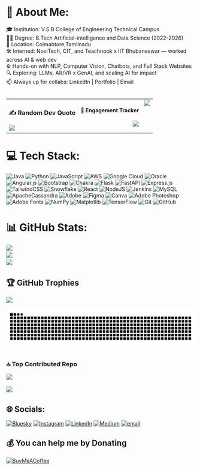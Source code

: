 # 💫 About Me:
🎓 Institution: V.S.B College of Engineering Technical Campus <br>👩‍🎓 Degree: B.Tech Artificial-intelligence and Data Science (2022-2026)<br>📍 Location: Coimabtore,Tamilnadu<br>🛠️ Interned: NoviTech, CIT, and Teachnook x IIT Bhubaneswar — worked across AI & web dev<br>⚙️ Hands-on with NLP, Computer Vision, Chatbots, and Full Stack Websites<br>🔍 Exploring: LLMs, AR/VR x GenAI, and scaling AI for impact<br>📫 Always up for collabs: LinkedIn | Portfolio | Email<br> <br>


<table>
  <tr>
    <td>
      <h3>✍️ Random Dev Quote</h3>
      <img src="https://quotes-github-readme.vercel.app/api?type=vetical&theme=merko" />
    </td>
    <td align="right" style="vertical-align: top;">
       <h4>🥰 Engagement Tracker </h4>
      <img src="https://profile-counter.glitch.me/Kavyazz10/count.svg?" />
    </td>
    <td align="right" style="vertical-align: top;">
      <img height="200" src="https://i.imgflip.com/65efzo.gif" />
    </td>
  </tr>
</table>

# 💻 Tech Stack:
![Java](https://img.shields.io/badge/java-%23ED8B00.svg?style=plastic&logo=openjdk&logoColor=white) ![Python](https://img.shields.io/badge/python-3670A0?style=plastic&logo=python&logoColor=ffdd54) ![JavaScript](https://img.shields.io/badge/javascript-%23323330.svg?style=plastic&logo=javascript&logoColor=%23F7DF1E) ![AWS](https://img.shields.io/badge/AWS-%23FF9900.svg?style=plastic&logo=amazon-aws&logoColor=white) ![Google Cloud](https://img.shields.io/badge/GoogleCloud-%234285F4.svg?style=plastic&logo=google-cloud&logoColor=white) ![Oracle](https://img.shields.io/badge/Oracle-F80000?style=plastic&logo=oracle&logoColor=white) ![Angular.js](https://img.shields.io/badge/angular.js-%23E23237.svg?style=plastic&logo=angularjs&logoColor=white) ![Bootstrap](https://img.shields.io/badge/bootstrap-%238511FA.svg?style=plastic&logo=bootstrap&logoColor=white) ![Chakra](https://img.shields.io/badge/chakra-%234ED1C5.svg?style=plastic&logo=chakraui&logoColor=white) ![Flask](https://img.shields.io/badge/flask-%23000.svg?style=plastic&logo=flask&logoColor=white) ![FastAPI](https://img.shields.io/badge/FastAPI-005571?style=plastic&logo=fastapi) ![Express.js](https://img.shields.io/badge/express.js-%23404d59.svg?style=plastic&logo=express&logoColor=%2361DAFB) ![TailwindCSS](https://img.shields.io/badge/tailwindcss-%2338B2AC.svg?style=plastic&logo=tailwind-css&logoColor=white) ![Snowflake](https://img.shields.io/badge/snowflake-%2329B5E8.svg?style=plastic&logo=snowflake&logoColor=white) ![React](https://img.shields.io/badge/react-%2320232a.svg?style=plastic&logo=react&logoColor=%2361DAFB) ![NodeJS](https://img.shields.io/badge/node.js-6DA55F?style=plastic&logo=node.js&logoColor=white) ![Jenkins](https://img.shields.io/badge/jenkins-%232C5263.svg?style=plastic&logo=jenkins&logoColor=white) ![MySQL](https://img.shields.io/badge/mysql-4479A1.svg?style=plastic&logo=mysql&logoColor=white) ![ApacheCassandra](https://img.shields.io/badge/cassandra-%231287B1.svg?style=plastic&logo=apache-cassandra&logoColor=white) ![Adobe](https://img.shields.io/badge/adobe-%23FF0000.svg?style=plastic&logo=adobe&logoColor=white) ![Figma](https://img.shields.io/badge/figma-%23F24E1E.svg?style=plastic&logo=figma&logoColor=white) ![Canva](https://img.shields.io/badge/Canva-%2300C4CC.svg?style=plastic&logo=Canva&logoColor=white) ![Adobe Photoshop](https://img.shields.io/badge/adobe%20photoshop-%2331A8FF.svg?style=plastic&logo=adobe%20photoshop&logoColor=white) ![Adobe Fonts](https://img.shields.io/badge/Adobe%20Fonts-000B1D.svg?style=plastic&logo=Adobe%20Fonts&logoColor=white) ![NumPy](https://img.shields.io/badge/numpy-%23013243.svg?style=plastic&logo=numpy&logoColor=white) ![Matplotlib](https://img.shields.io/badge/Matplotlib-%23ffffff.svg?style=plastic&logo=Matplotlib&logoColor=black) ![TensorFlow](https://img.shields.io/badge/TensorFlow-%23FF6F00.svg?style=plastic&logo=TensorFlow&logoColor=white) ![Git](https://img.shields.io/badge/git-%23F05033.svg?style=plastic&logo=git&logoColor=white) ![GitHub](https://img.shields.io/badge/github-%23121011.svg?style=plastic&logo=github&logoColor=white)

# 📊 GitHub Stats:
![](https://github-readme-stats.vercel.app/api?username=Kavyazz10&theme=tokyonight&hide_border=true&include_all_commits=false&count_private=false)<br/>
![](https://nirzak-streak-stats.vercel.app/?user=Kavyazz10&theme=tokyonight&hide_border=true)<br/>
![](https://github-readme-stats.vercel.app/api/top-langs/?username=Kavyazz10&theme=tokyonight&hide_border=true&include_all_commits=false&count_private=false&layout=compact)
 
###
## 🏆 GitHub Trophies
![](https://github-profile-trophy.vercel.app/?username=Kavyazz10&theme=radical&no-frame=false&no-bg=false&margin-w=4)

<img src="https://raw.githubusercontent.com/Kavyazz10/Kavyazz10/output/snake.svg" alt="Snake animation"/>

 
###

### 🔝 Top Contributed Repo
![](https://github-contributor-stats.vercel.app/api?username=Kavyazz10&limit=5&theme=tokyonight&combine_all_yearly_contributions=true)

[![](https://visitcount.itsvg.in/api?id=Kavyazz10&icon=6&color=1)](https://visitcount.itsvg.in)

## 🌐 Socials:
[![Bluesky](https://img.shields.io/badge/bluesky-0285FF?style=for-the-badge&logo=bluesky&logoColor=%23FFFFFF)](https://bsky.app/profile/kasthuri86) [![Instagram](https://img.shields.io/badge/Instagram-%23E4405F.svg?logo=Instagram&logoColor=white)](https://instagram.com/kavya_333_) [![LinkedIn](https://img.shields.io/badge/LinkedIn-%230077B5.svg?logo=linkedin&logoColor=white)](https://linkedin.com/in/kasthuri10) [![Medium](https://img.shields.io/badge/Medium-12100E?logo=medium&logoColor=white)](https://medium.com/@Kasthuri) [![email](https://img.shields.io/badge/Email-D14836?logo=gmail&logoColor=white)](mailto:kavyaak86@gmail.com) 

  ## 💰 You can help me by Donating
  [![BuyMeACoffee](https://img.shields.io/badge/Buy%20Me%20a%20Coffee-ffdd00?style=for-the-badge&logo=buy-me-a-coffee&logoColor=black)](https://buymeacoffee.com/coff.ee/kavyazz) 

  
<!-- Proudly created with GPRM ( https://gprm.itsvg.in ) -->
